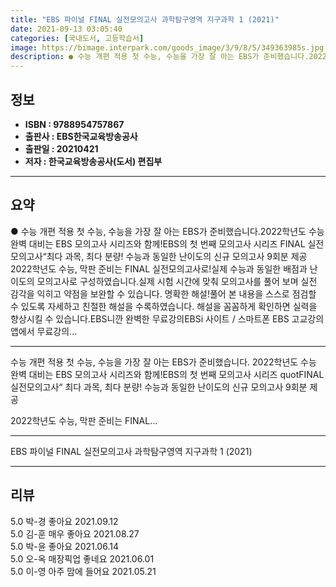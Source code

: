 ```yaml
---
title: "EBS 파이널 FINAL 실전모의고사 과학탐구영역 지구과학 1 (2021)"
date: 2021-09-13 03:05:40
categories: [국내도서, 고등학습서]
image: https://bimage.interpark.com/goods_image/3/9/8/5/349363985s.jpg
description: ● 수능 개편 적용 첫 수능, 수능을 가장 잘 아는 EBS가 준비했습니다.2022학년도 수능 완벽 대비는 EBS 모의고사 시리즈와 함께!EBS의 첫 번째 모의고사 시리즈 FINAL 실전모의고사“최다 과목, 최다 분량! 수능과 동일한 난이도의 신규 모의고사 9회분 제공2022학년도 수능
---
```


## **정보**

- **ISBN : 9788954757867**
- **출판사 : EBS한국교육방송공사**
- **출판일 : 20210421**
- **저자 : 한국교육방송공사(도서) 편집부**

------



## **요약**

●  수능 개편 적용 첫 수능, 수능을 가장 잘 아는 EBS가 준비했습니다.2022학년도 수능 완벽 대비는 EBS 모의고사 시리즈와 함께!EBS의 첫 번째 모의고사 시리즈 FINAL 실전모의고사“최다 과목, 최다 분량! 수능과 동일한 난이도의 신규 모의고사 9회분 제공2022학년도 수능, 막판 준비는 FINAL 실전모의고사로!실제 수능과 동일한 배점과 난이도의 모의고사로 구성하였습니다.실제 시험 시간에 맞춰 모의고사를 풀어 보며 실전 감각을 익히고 약점을 보완할 수 있습니다. 명확한 해설!풀어 본 내용을 스스로 점검할 수 있도록 자세하고 친절한 해설을 수록하였습니다. 해설을 꼼꼼하게 확인하면 실력을 향상시킬 수 있습니다.EBS니깐 완벽한 무료강의EBSi 사이트 / 스마트폰 EBS 고교강의 앱에서 무료강의...

------

수능 개편 적용 첫 수능, 수능을 가장 잘 아는 EBS가 준비했습니다.
2022학년도 수능 완벽 대비는 EBS 모의고사 시리즈와 함께!EBS의 첫 번째 모의고사 시리즈 quotFINAL 실전모의고사“
최다 과목, 최다 분량! 수능과 동일한 난이도의 신규 모의고사 9회분 제공

2022학년도 수능, 막판 준비는 FINAL... 

------


EBS 파이널 FINAL 실전모의고사 과학탐구영역 지구과학 1 (2021) 

------


## **리뷰** 

5.0 박-경 좋아요 2021.09.12 <br/>5.0 김-훈 매우 좋아요 2021.08.27 <br/>5.0 박-윤 좋아요  2021.06.14 <br/>5.0 오-옥 매장픽업 좋네요 2021.06.01 <br/>5.0 이-영 아주 맘에 들어요 2021.05.21 <br/>